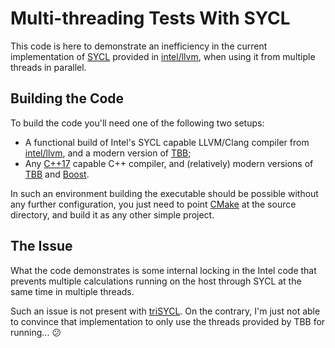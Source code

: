 # Multi-threading Tests With SYCL

This code is here to demonstrate an inefficiency in the current implementation
of [SYCL](https://www.khronos.org/sycl/) provided in
[intel/llvm](https://github.com/intel/llvm), when using it from multiple threads
in parallel.

## Building the Code

To build the code you'll need one of the following two setups:
  - A functional build of Intel's SYCL capable LLVM/Clang compiler from
    [intel/llvm](https://github.com/intel/llvm), and a modern version of
    [TBB](https://github.com/intel/tbb);
  - Any [C++17](https://en.wikipedia.org/wiki/C%2B%2B17) capable C++ compiler,
    and (relatively) modern versions of [TBB](https://github.com/intel/tbb)
    and [Boost](https://www.boost.org/).

In such an environment building the executable should be possible without
any further configuration, you just need to point [CMake](https://cmake.org/)
at the source directory, and build it as any other simple project.

## The Issue

What the code demonstrates is some internal locking in the Intel code that
prevents multiple calculations running on the host through SYCL at the same
time in multiple threads.

Such an issue is not present with [triSYCL](https://github.com/triSYCL/triSYCL).
On the contrary, I'm just not able to convince that implementation to only
use the threads provided by TBB for running... :confused:
